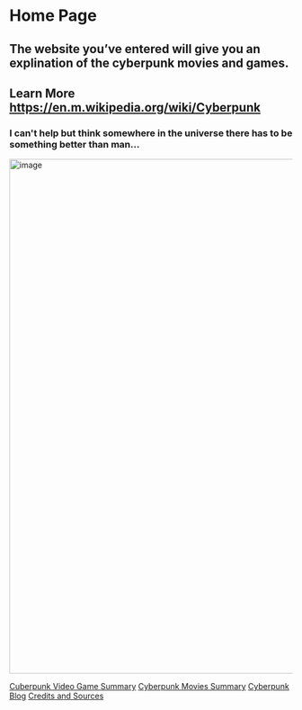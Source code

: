 # Home Page
## The website you’ve entered will give you an explination of the cyberpunk movies and games.
## Learn More https://en.m.wikipedia.org/wiki/Cyberpunk
### I can't help but think somewhere in the universe there has to be something better than man...

<img width="915" alt="image" src="https://user-images.githubusercontent.com/92458635/140818047-828b2554-97a3-4215-a158-50024a6613bf.png">

[Cuberpunk Video Game Summary](/Cyberpunk%20Video%20Game%20Summary.md)
[Cyberpunk Movies Summary](https://github.com/Dd161616/Cyber_Punk/blob/main/Cyberpunk%20Movies%20Summary.md)
[Cyberpunk Blog](https://github.com/Dd161616/Cyber_Punk/blob/main/Blog.md)
[Credits and Sources](https://github.com/Dd161616/Cyber_Punk/blob/main/Credits.md)
